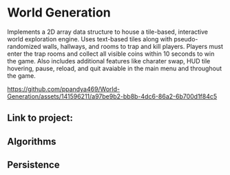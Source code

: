 # World Generation

Implements a 2D array data structure to house a tile-based, interactive world exploration engine. Uses text-based tiles along with pseudo-randomized walls, hallways, and rooms to trap and kill players. Players must enter the trap rooms and collect all visible coins within 10 seconds to win the game. Also includes additional features like charater swap, HUD tile hovering, pause, reload, and quit avaiable in the main menu and throughout the game. 



https://github.com/ppandya469/World-Generation/assets/141596211/a97be9b2-bb8b-4dc6-86a2-6b700d1f84c5



## Link to project: 

## Algorithms

## Persistence
